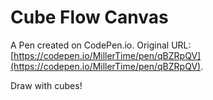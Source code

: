 # Cube Flow Canvas

A Pen created on CodePen.io. Original URL: [https://codepen.io/MillerTime/pen/qBZRpQV](https://codepen.io/MillerTime/pen/qBZRpQV).

Draw with cubes!